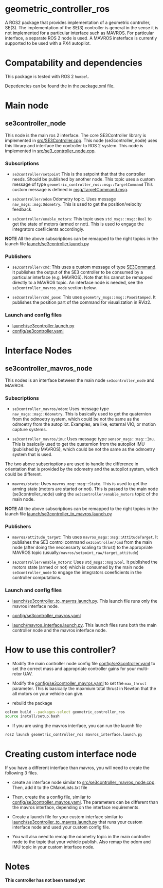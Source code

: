 # geometric_controller_ros
A ROS2 package that provides implementation of a geometric controller, SE(3).
The implementation of the SE(3) controller is general in the sense it is not implemented for a particular interface such as MAVROS. 
For particular interface, a separate ROS 2 node is used. A MAVROS insterface is currently supported to be used with a PX4 autopilot.

# Compatability and dependencies
This package is tested with ROS 2 `humbel`.

Depedencies can be found the in the [package.xml](package.xml) file.

# Main node

## se3controller_node
This node is the main ros 2 interface. The core SE3Controller library is implemented in [src/SE3Controller.cpp](src/SE3Controller.cpp). This node (se3controller_node) uses this library and interface the controller to ROS 2 system. This node is implemented in [src/se3_controller_node.cpp](src/se3_controller_node.cpp).

### Subscriptions
* `se3controller/setpoint` This is the setpoint that that the controller needs. Should be published by another node. This topic uses a custom message of type `geometric_controller_ros::msg::TargetCommand` This custom message is defined in [msg/TargetCommand.msg](msg/TargetCommand.msg).
* `se3controller/odom` Odometry topic. Uses message `nav_msgs::msg:Odometry`. This is used to get the position/velocity feedback.

* `se3controller/enable_motors`: This topic uses `std_msgs::msg::Bool` to get the state of motors (armed or not). This is used to engage the integrators coefiicients accordingly.

**NOTE** All the above subscriptions can be remapped to the right topics in the launch file [launch/se3controller.launch.py](launch/se3controller.launch.py)

### Publishers
* `se3controller/cmd`: This uses a custom message of type [SE3Command](msg/SE3Command.msg). It publishes the output of the SE3 controller to be consumed by a particular interface (e.g. MAVROS). Note that his cannot be remapped directly to a MAVROS topic. An interface node is needed, see the `se3controller_mavros_node` section below.

* `se3controller/cmd_pose`: This uses `geometry_msgs::msg::PoseStamped`. It publishes the position part of the command for visualization in RViz2.

### Launch and config files
* [launch/se3controller.launch.py](launch/se3controller.launch.py)
* [config/se3controller.yaml](config/se3controller.yaml)

# Interface Nodes

## se3controller_mavros_node
This nodes is an interface between the main node `se3controller_node` and MAVROS.

### Subscriptions
* `se3controller_mavros/odom`: Uses message type `nav_msgs::msg::Odometry`. This is basically used to get the quaternion from the odmoetry system, which could be not the same as the odmoetry from the autopilot. Examples, are like, external VIO, or motion capture systems.

* `se3controller_mavros/imu`: Uses message type `sensor_msgs::msg::Imu`. This is basically used to get the quaternion from the autopilot IMU (published by MAVROS), which could be not the same as the odmoetry system that is used. 

The two above subscrioptions are used to handle the difference in orientation that is provided by the odometry and the autopilot system, which could be different.

* `mavros/state`: Uses `mavros_msg::msg::State`. This is used to get the arming state (motors are started or not). This is passed to the main node (se3controller_node) using the `se3controller/enable_motors` topic of the main node.

**NOTE** All the above subscriptions can be remapped to the right topics in the launch file [launch/se3controller_to_mavros.launch.py](launch/se3controller_to_mavros.launch.py)

### Publishers

* `mavros/attitude_target`: This uses `mavros_msgs::msg::AttitudeTarget`. It publishes the SE3 control command `se3controller/cmd` from the main node (after doing the neccessarty scaling to thrust) to the appropriate MAVROS topic 
(usually`/mavros/setpoint_raw/target_attitude`)

* `se3controller/enable_motors`: Uses `std_msgs::msg:Bool`. It published the motors state (armed or not) which is consumed by the main node `se3controller_node` to engage the integrators coeeficients in the controller computations. 

### Launch and config files
* [launch/se3controller_to_mavros.launch.py](launch/se3controller_to_mavros.launch.py). This launch file runs only the mavros interface node.

* [config/se3controller_mavros.yaml](config/se3controller_mavros.yaml)

* [launch/mavros_interface.launch.py](launch/mavros_interface.launch.py). This launch files runs both the main controller node and the mavros interface node.

# How to use this controller?
* Modify the main controller node config file [config/se3controller.yaml](config/se3controller.yaml) to set the correct mass and appropriate controller gains for your multi-rotor UAV.

* Modify the [config/se3controller_mavros.yaml](config/se3controller_mavros.yaml) to set the `max_thrust` parameter. This is basically the maxmium total thrust in Newton that the all motors on your vehicle can give.

* rebuild the package
```bash
colcon build --packages-select geometric_controller_ros
source install/setup.bash
```

* If you are using the mavros interface, you can run the laucnh file
```bash
ros2 launch geometric_controller_ros mavros_interface.launch.py
```

# Creating custom interface node
If you have a different interface than mavros, you will need to create the  following 3 files.
* create an interface node similar to [src/se3controller_mavros_node.cpp](src/se3controller_mavros_node.cpp). Then, add it to the CMakeLists.txt file

* Then, create the a config file, similar to [config/se3controller_mavros.yaml](config/se3controller_mavros.yaml). The parameters can be different than the mavros interface, depending on the interface requirements.

* Create a launch file for your custom interface similar to [launch/se3controller_to_mavros.launch.py](launch/se3controller_to_mavros.launch.py) that runs your custom interface node and used your custom config file.

* You will also need to remap the odometry topic in the main controller node to the topic that your vehicle publish. Also remap the odom and IMU topic in your custom interface node.

# Notes
 **This controller has not been tested yet**
